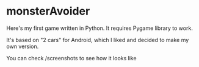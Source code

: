 # monsterAvoider

Here's my first game written in Python. It requires Pygame library to work.

It's based on "2 cars" for Android, which I liked and decided to make my own version.

You can check /screenshots to see how it looks like